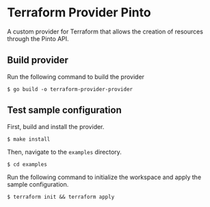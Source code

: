 # Terraform Provider Pinto

A custom provider for Terraform that allows the creation of resources through the Pinto API.

## Build provider

Run the following command to build the provider

```shell
$ go build -o terraform-provider-provider
```

## Test sample configuration

First, build and install the provider.

```shell
$ make install
```

Then, navigate to the `examples` directory.

```shell
$ cd examples
```

Run the following command to initialize the workspace and apply the sample configuration.

```shell
$ terraform init && terraform apply
```
